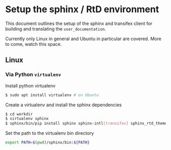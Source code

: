 # Setup the sphinx / RtD environment

This document outlines the setup of the sphinx and transifex client for
building and translating the `user_documentation`.

Currently only Linux in general and Ubuntu in particular are covered.
More to come, watch this space.

## Linux

### Via Python `virtualenv`

Install python virtualenv

```bash
$ sudo apt install virtualenv # on Ubuntu
```

Create a virtualenv and install the sphinx dependencies

```bash
$ cd workdir
$ virtualenv sphinx
$ sphinx/bin/pip install sphinx sphinx-intl[transifex] sphinx_rtd_theme
```

Set the path to the virtualenv bin directory

```bash
export PATH=$(pwd)/sphinx/bin:${PATH}
```
